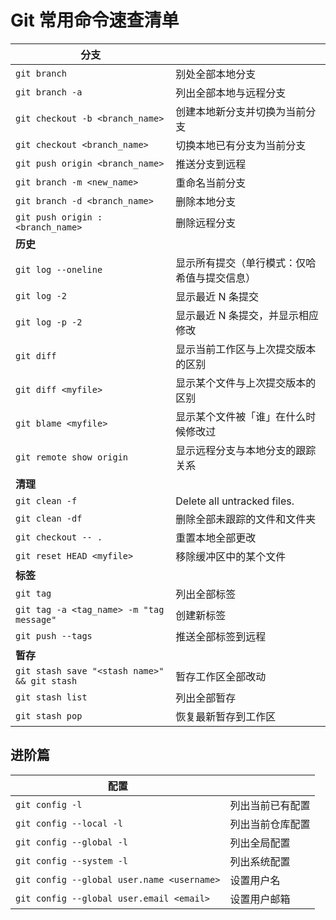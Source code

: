 # Git 常用命令速查清单

| **分支**                                     |                                              |
| -------------------------------------------- | -------------------------------------------- |
| `git branch`                                 | 别处全部本地分支                             |
| `git branch -a`                              | 列出全部本地与远程分支                       |
| `git checkout -b <branch_name>`              | 创建本地新分支并切换为当前分支               |
| `git checkout <branch_name>`                 | 切换本地已有分支为当前分支                   |
| `git push origin <branch_name>`              | 推送分支到远程                               |
| `git branch -m <new_name>`                   | 重命名当前分支                               |
| `git branch -d <branch_name>`                | 删除本地分支                                 |
| `git push origin :<branch_name>`             | 删除远程分支                                 |
| **历史**                                     |                                              |
| `git log --oneline`                          | 显示所有提交（单行模式：仅哈希值与提交信息） |
| `git log -2`                                 | 显示最近 N 条提交                            |
| `git log -p -2`                              | 显示最近 N 条提交，并显示相应修改            |
| `git diff`                                   | 显示当前工作区与上次提交版本的区别           |
| `git diff <myfile>`                          | 显示某个文件与上次提交版本的区别             |
| `git blame <myfile>`                         | 显示某个文件被「谁」在什么时候修改过         |
| `git remote show origin`                     | 显示远程分支与本地分支的跟踪关系             |
| **清理**                                     |                                              |
| `git clean -f`                               | Delete all untracked files.                  |
| `git clean -df`                              | 删除全部未跟踪的文件和文件夹                 |
| `git checkout -- .`                          | 重置本地全部更改                             |
| `git reset HEAD <myfile>`                    | 移除缓冲区中的某个文件                       |
| **标签**                                     |                                              |
| `git tag`                                    | 列出全部标签                                 |
| `git tag -a <tag_name> -m "tag message"`     | 创建新标签                                   |
| `git push --tags`                            | 推送全部标签到远程                           |
| **暂存**                                     |                                              |
| `git stash save "<stash name>" && git stash` | 暂存工作区全部改动                           |
| `git stash list`                             | 列出全部暂存                                 |
| `git stash pop`                              | 恢复最新暂存到工作区                         |

## 进阶篇

| 配置                                       |                  |
| ------------------------------------------ | ---------------- |
| `git config -l`                            | 列出当前已有配置 |
| `git config --local -l`                    | 列出当前仓库配置 |
| `git config --global -l`                   | 列出全局配置     |
| `git config --system -l`                   | 列出系统配置     |
| `git config --global user.name <username>` | 设置用户名       |
| `git config --global user.email <email>`   | 设置用户邮箱     |

